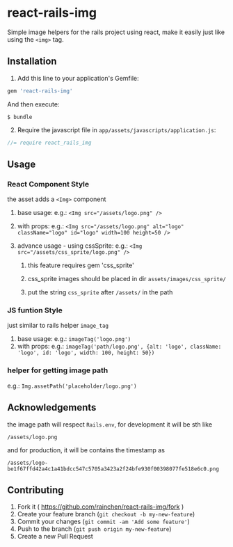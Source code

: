 # react-rails-img

Simple image helpers for the rails project using react, make it easily just like using the `<img>` tag.

## Installation

1. Add this line to your application's Gemfile:

```ruby
gem 'react-rails-img'
```

And then execute:

    $ bundle

2. Require the javascript file in `app/assets/javascripts/application.js`:

  ```js
  //= require react_rails_img
  ```

## Usage

### React Component Style

the asset adds a `<Img>` component

1. base usage: e.g.: `<Img src="/assets/logo.png" />`
2. with props: e.g.: `<Img src="/assets/logo.png" alt="logo" className="logo" id="logo" width=100 height=50 />`
3. advance usage - using cssSprite: e.g.: `<Img src="/assets/css_sprite/logo.png" />`

    1) this feature requires gem 'css_sprite'

    2) css_sprite images should be placed in dir `assets/images/css_sprite/`

    3) put the string `css_sprite` after `/assets/` in the path

### JS funtion Style

just similar to rails helper `image_tag`

1. base usage: e.g.: `imageTag('logo.png')`
2. with props: e.g.: `imageTag('path/logo.png', {alt: 'logo', className: 'logo', id: 'logo', width: 100, height: 50})`


### helper for getting image path

e.g.: `Img.assetPath('placeholder/logo.png')`

## Acknowledgements

the image path will respect `Rails.env`, for development it will be sth like

  `/assets/logo.png`
 
and for production, it will be contains the timestamp as
 
   `/assets/logo-be1f67ffd42a4c1a41bdcc547c5705a3423a2f24bfe930f00398077fe518e6c0.png`


## Contributing

1. Fork it ( https://github.com/rainchen/react-rails-img/fork )
2. Create your feature branch (`git checkout -b my-new-feature`)
3. Commit your changes (`git commit -am 'Add some feature'`)
4. Push to the branch (`git push origin my-new-feature`)
5. Create a new Pull Request
